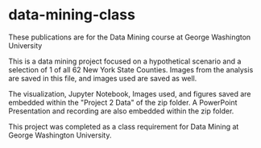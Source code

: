 # data-mining-class
These publications are for the Data Mining course at George Washington University

This is a data mining project focused on a hypothetical scenario and a selection of 1 of all 62 New York State Counties. Images from the analysis are saved in this file, and images used are saved as well. 

The visualization, Jupyter Notebook, Images used, and figures saved are embedded within the "Project 2 Data" of the zip folder. A PowerPoint Presentation and recording are also embedded within the zip folder. 

This project was completed as a class requirement for Data Mining at George Washington University.
